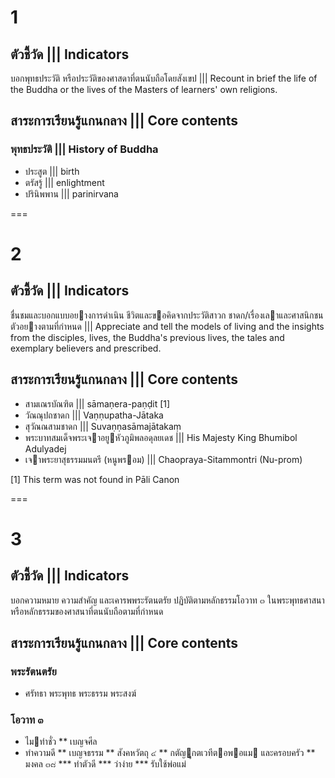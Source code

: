 # 1

## ตัวชี้วัด ||| Indicators

บอกพุทธประวัติ หรือประวัติของศาสดาที่ตนนับถือโดยสังเขป ||| Recount in brief the life of
the Buddha or the lives of the Masters of learners' own religions.

## สาระการเรียนรู้แกนกลาง ||| Core contents
### พุทธประวัติ ||| History of Buddha
* ประสูต ||| birth
* ตรัสรู้ ||| enlightment
* ปรินิพพาน ||| parinirvana

===

# 2

## ตัวชี้วัด ||| Indicators
ชื่นชมและบอกแบบอยางการดําเนิน ชีวิตและขอคิดจากประวัติสาวก ชาดก/เรื่องเลาและศาสนิกชนตัวอยางตามที่กําหนด ||| Appreciate and tell the models of living and the insights from the disciples, lives, the Buddha's previous lives, the tales and exemplary believers and prescribed.

## สาระการเรียนรู้แกนกลาง ||| Core contents
* สามเณรบัณฑิต ||| sāmaṇera-paṇḍit [1]
* วัณณุปถชาดก ||| Vaṇṇupatha-Jātaka
* สุวัณณสามชาดก ||| Suvaṇṇasāmajātakaṃ
* พระบาทสมเด็จพระเจาอยูหัวภูมิพลอดุลยเดช ||| His Majesty King Bhumibol Adulyadej
* เจาพระยาสุธรรมมนตรี (หนูพรอม) ||| Chaopraya-Sitammontri (Nu-prom)

[1] This term was not found in Pāli Canon

===

# 3

## ตัวชี้วัด ||| Indicators
บอกความหมาย ความสําคัญ และเคารพพระรัตนตรัย ปฏิบัติตามหลักธรรมโอวาท ๓ ในพระพุทธศาสนา หรือหลักธรรมของศาสนาที่ตนนับถือตามที่กำหนด

## สาระการเรียนรู้แกนกลาง ||| Core contents

### พระรัตนตรัย

* ศรัทธา พระพุทธ พระธรรม พระสงฆ์

### โอวาท ๓

* ไมทําชั่ว
** เบญจศีล
* ทําความดี
** เบญจธรรม
** สังคหวัตถุ ๔
** กตัญูกตเวทีตอพอแม และครอบครัว
** มงคล ๓๘
*** ทําตัวดี
*** ว่าง่าย
*** รับใช้พ่อแม่
